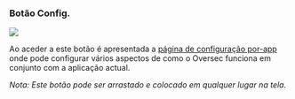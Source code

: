 <a name="button_config"></a>
### Botão Config.
<div class="buttoncircle"><img src="ic_settings_black_24dp.png"></img></div>

Ao aceder a este botão é apresentada a [página de configuração por-app](/setup/per-app-config/) onde pode configurar vários aspectos de como o Oversec funciona em conjunto com a aplicação actual.

*Nota: Este botão pode ser arrastado e colocado em qualquer lugar na tela.*